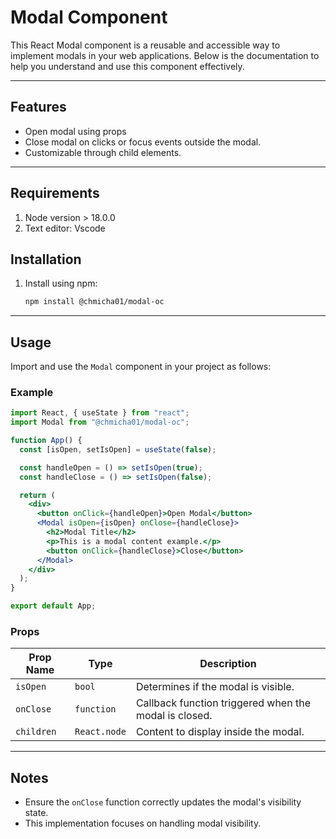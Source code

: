 # Modal Component

This React Modal component is a reusable and accessible way to implement modals in your web applications. Below is the documentation to help you understand and use this component effectively.

---

## Features

- Open modal using props
- Close modal on clicks or focus events outside the modal.
- Customizable through child elements.

---

## Requirements

1. Node version > 18.0.0
2. Text editor: Vscode

## Installation

1. Install using npm:
   ```bash
   npm install @chmicha01/modal-oc
   ```

---

## Usage

Import and use the `Modal` component in your project as follows:

### Example

```jsx
import React, { useState } from "react";
import Modal from "@chmicha01/modal-oc";

function App() {
  const [isOpen, setIsOpen] = useState(false);

  const handleOpen = () => setIsOpen(true);
  const handleClose = () => setIsOpen(false);

  return (
    <div>
      <button onClick={handleOpen}>Open Modal</button>
      <Modal isOpen={isOpen} onClose={handleClose}>
        <h2>Modal Title</h2>
        <p>This is a modal content example.</p>
        <button onClick={handleClose}>Close</button>
      </Modal>
    </div>
  );
}

export default App;
```

### Props

| Prop Name  | Type         | Description                                           |
| ---------- | ------------ | ----------------------------------------------------- |
| `isOpen`   | `bool`       | Determines if the modal is visible.                   |
| `onClose`  | `function`   | Callback function triggered when the modal is closed. |
| `children` | `React.node` | Content to display inside the modal.                  |

---

## Notes

- Ensure the `onClose` function correctly updates the modal's visibility state.
- This implementation focuses on handling modal visibility.
